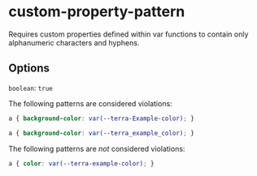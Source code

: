 # custom-property-pattern

Requires custom properties defined within var functions to contain only alphanumeric characters and hyphens.

## Options

`boolean`: `true`

The following patterns are considered violations:

```css
a { background-color: var(--terra-Example-color); }
```
```css
a { background-color: var(--terra_example_color); }
```

The following patterns are *not* considered violations:

```css
a { color: var(--terra-example-color); }
```
